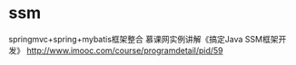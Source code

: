 # ssm
springmvc+spring+mybatis框架整合
慕课网实例讲解《搞定Java SSM框架开发》
http://www.imooc.com/course/programdetail/pid/59

